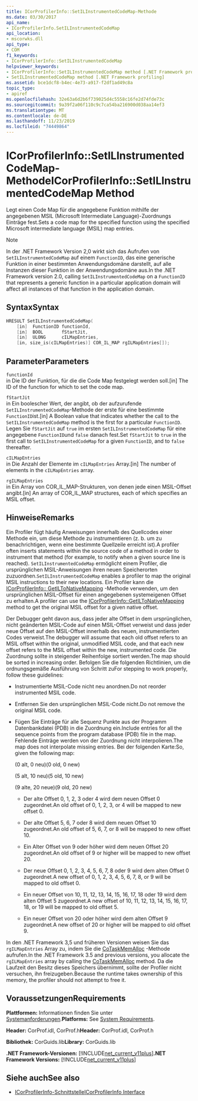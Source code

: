 ```yaml
---
title: ICorProfilerInfo::SetILInstrumentedCodeMap-Methode
ms.date: 03/30/2017
api_name:
- ICorProfilerInfo.SetILInstrumentedCodeMap
api_location:
- mscorwks.dll
api_type:
- COM
f1_keywords:
- ICorProfilerInfo::SetILInstrumentedCodeMap
helpviewer_keywords:
- ICorProfilerInfo::SetILInstrumentedCodeMap method [.NET Framework profiling]
- SetILInstrumentedCodeMap method [.NET Framework profiling]
ms.assetid: bce1dcf8-b4ec-4e73-a917-f2df1ad49c8a
topic_type:
- apiref
ms.openlocfilehash: 32e63a6d2b6f739025d4c5558c16fe2d74fde73c
ms.sourcegitcommit: 9a39f2a06f110c9c7ca54ba216900d038aa14ef3
ms.translationtype: MT
ms.contentlocale: de-DE
ms.lasthandoff: 11/23/2019
ms.locfileid: "74449864"
---
```

# <a name="icorprofilerinfosetilinstrumentedcodemap-method"></a><span data-ttu-id="b2efb-102">ICorProfilerInfo::SetILInstrumentedCodeMap-Methode</span><span class="sxs-lookup"><span data-stu-id="b2efb-102">ICorProfilerInfo::SetILInstrumentedCodeMap Method</span></span>

<span data-ttu-id="b2efb-103">Legt einen Code Map für die angegebene Funktion mithilfe der angegebenen MSIL (Microsoft Intermediate Language)-Zuordnungs Einträge fest.</span><span class="sxs-lookup"><span data-stu-id="b2efb-103">Sets a code map for the specified function using the specified Microsoft intermediate language (MSIL) map entries.</span></span>

> [!NOTE]
> <span data-ttu-id="b2efb-104">In der .NET Framework Version 2,0 wirkt sich das Aufrufen von `SetILInstrumentedCodeMap` auf einem `FunctionID`, das eine generische Funktion in einer bestimmten Anwendungsdomäne darstellt, auf alle Instanzen dieser Funktion in der Anwendungsdomäne aus.</span><span class="sxs-lookup"><span data-stu-id="b2efb-104">In the .NET Framework version 2.0, calling `SetILInstrumentedCodeMap` on a `FunctionID` that represents a generic function in a particular application domain will affect all instances of that function in the application domain.</span></span>

## <a name="syntax"></a><span data-ttu-id="b2efb-105">Syntax</span><span class="sxs-lookup"><span data-stu-id="b2efb-105">Syntax</span></span>

```cpp
HRESULT SetILInstrumentedCodeMap(
    [in]  FunctionID functionId,
    [in]  BOOL       fStartJit,
    [in]  ULONG      cILMapEntries,
    [in, size_is(cILMapEntries)] COR_IL_MAP rgILMapEntries[]);
```

## <a name="parameters"></a><span data-ttu-id="b2efb-106">Parameter</span><span class="sxs-lookup"><span data-stu-id="b2efb-106">Parameters</span></span>

`functionId`\
<span data-ttu-id="b2efb-107">in Die ID der Funktion, für die die Code Map festgelegt werden soll.</span><span class="sxs-lookup"><span data-stu-id="b2efb-107">[in] The ID of the function for which to set the code map.</span></span>

`fStartJit`\
<span data-ttu-id="b2efb-108">in Ein boolescher Wert, der angibt, ob der aufzurufende `SetILInstrumentedCodeMap`-Methode der erste für eine bestimmte `FunctionID`ist.</span><span class="sxs-lookup"><span data-stu-id="b2efb-108">[in] A Boolean value that indicates whether the call to the `SetILInstrumentedCodeMap` method is the first for a particular `FunctionID`.</span></span> <span data-ttu-id="b2efb-109">Legen Sie `fStartJit` auf `true` im ersten `SetILInstrumentedCodeMap` für eine angegebene `FunctionID`und `false` danach fest.</span><span class="sxs-lookup"><span data-stu-id="b2efb-109">Set `fStartJit` to `true` in the first call to `SetILInstrumentedCodeMap` for a given `FunctionID`, and to `false` thereafter.</span></span>

`cILMapEntries`\
<span data-ttu-id="b2efb-110">in Die Anzahl der Elemente im `cILMapEntries` Array.</span><span class="sxs-lookup"><span data-stu-id="b2efb-110">[in] The number of elements in the `cILMapEntries` array.</span></span>

`rgILMapEntries`\
<span data-ttu-id="b2efb-111">in Ein Array von COR_IL_MAP-Strukturen, von denen jede einen MSIL-Offset angibt.</span><span class="sxs-lookup"><span data-stu-id="b2efb-111">[in] An array of COR_IL_MAP structures, each of which specifies an MSIL offset.</span></span>

## <a name="remarks"></a><span data-ttu-id="b2efb-112">Hinweise</span><span class="sxs-lookup"><span data-stu-id="b2efb-112">Remarks</span></span>

<span data-ttu-id="b2efb-113">Ein Profiler fügt häufig Anweisungen innerhalb des Quellcodes einer Methode ein, um diese Methode zu instrumentieren (z. b. um zu benachrichtigen, wenn eine bestimmte Quellzeile erreicht ist).</span><span class="sxs-lookup"><span data-stu-id="b2efb-113">A profiler often inserts statements within the source code of a method in order to instrument that method (for example, to notify when a given source line is reached).</span></span> <span data-ttu-id="b2efb-114">`SetILInstrumentedCodeMap` ermöglicht einem Profiler, die ursprünglichen MSIL-Anweisungen ihren neuen Speicherorten zuzuordnen.</span><span class="sxs-lookup"><span data-stu-id="b2efb-114">`SetILInstrumentedCodeMap` enables a profiler to map the original MSIL instructions to their new locations.</span></span> <span data-ttu-id="b2efb-115">Ein Profiler kann die [ICorProfilerInfo:: GetILToNativeMapping](../../../../docs/framework/unmanaged-api/profiling/icorprofilerinfo-getiltonativemapping-method.md) -Methode verwenden, um den ursprünglichen MSIL-Offset für einen angegebenen systemeigenen Offset zu erhalten.</span><span class="sxs-lookup"><span data-stu-id="b2efb-115">A profiler can use the [ICorProfilerInfo::GetILToNativeMapping](../../../../docs/framework/unmanaged-api/profiling/icorprofilerinfo-getiltonativemapping-method.md) method to get the original MSIL offset for a given native offset.</span></span>

<span data-ttu-id="b2efb-116">Der Debugger geht davon aus, dass jeder alte Offset in dem ursprünglichen, nicht geänderten MSIL-Code auf einen MSIL-Offset verweist und dass jeder neue Offset auf den MSIL-Offset innerhalb des neuen, instrumentierten Codes verweist.</span><span class="sxs-lookup"><span data-stu-id="b2efb-116">The debugger will assume that each old offset refers to an MSIL offset within the original, unmodified MSIL code, and that each new offset refers to the MSIL offset within the new, instrumented code.</span></span> <span data-ttu-id="b2efb-117">Die Zuordnung sollte in steigender Reihenfolge sortiert werden.</span><span class="sxs-lookup"><span data-stu-id="b2efb-117">The map should be sorted in increasing order.</span></span> <span data-ttu-id="b2efb-118">Befolgen Sie die folgenden Richtlinien, um die ordnungsgemäße Ausführung von Schritt zu</span><span class="sxs-lookup"><span data-stu-id="b2efb-118">For stepping to work properly, follow these guidelines:</span></span>

- <span data-ttu-id="b2efb-119">Instrumentierte MSIL-Code nicht neu anordnen.</span><span class="sxs-lookup"><span data-stu-id="b2efb-119">Do not reorder instrumented MSIL code.</span></span>

- <span data-ttu-id="b2efb-120">Entfernen Sie den ursprünglichen MSIL-Code nicht.</span><span class="sxs-lookup"><span data-stu-id="b2efb-120">Do not remove the original MSIL code.</span></span>

- <span data-ttu-id="b2efb-121">Fügen Sie Einträge für alle Sequenz Punkte aus der Programm Datenbankdatei (PDB) in die Zuordnung ein.</span><span class="sxs-lookup"><span data-stu-id="b2efb-121">Include entries for all the sequence points from the program database (PDB) file in the map.</span></span> <span data-ttu-id="b2efb-122">Fehlende Einträge werden von der Zuordnung nicht interpolieren.</span><span class="sxs-lookup"><span data-stu-id="b2efb-122">The map does not interpolate missing entries.</span></span> <span data-ttu-id="b2efb-123">Bei der folgenden Karte:</span><span class="sxs-lookup"><span data-stu-id="b2efb-123">So, given the following map:</span></span>

  <span data-ttu-id="b2efb-124">(0 alt, 0 neu)</span><span class="sxs-lookup"><span data-stu-id="b2efb-124">(0 old, 0 new)</span></span>

  <span data-ttu-id="b2efb-125">(5 alt, 10 neu)</span><span class="sxs-lookup"><span data-stu-id="b2efb-125">(5 old, 10 new)</span></span>

  <span data-ttu-id="b2efb-126">(9 alte, 20 neue)</span><span class="sxs-lookup"><span data-stu-id="b2efb-126">(9 old, 20 new)</span></span>

  - <span data-ttu-id="b2efb-127">Der alte Offset 0, 1, 2, 3 oder 4 wird dem neuen Offset 0 zugeordnet.</span><span class="sxs-lookup"><span data-stu-id="b2efb-127">An old offset of 0, 1, 2, 3, or 4 will be mapped to new offset 0.</span></span>

  - <span data-ttu-id="b2efb-128">Der alte Offset 5, 6, 7 oder 8 wird dem neuen Offset 10 zugeordnet.</span><span class="sxs-lookup"><span data-stu-id="b2efb-128">An old offset of 5, 6, 7, or 8 will be mapped to new offset 10.</span></span>

  - <span data-ttu-id="b2efb-129">Ein Alter Offset von 9 oder höher wird dem neuen Offset 20 zugeordnet.</span><span class="sxs-lookup"><span data-stu-id="b2efb-129">An old offset of 9 or higher will be mapped to new offset 20.</span></span>

  - <span data-ttu-id="b2efb-130">Der neue Offset 0, 1, 2, 3, 4, 5, 6, 7, 8 oder 9 wird dem alten Offset 0 zugeordnet.</span><span class="sxs-lookup"><span data-stu-id="b2efb-130">A new offset of 0, 1, 2, 3, 4, 5, 6, 7, 8, or 9 will be mapped to old offset 0.</span></span>

  - <span data-ttu-id="b2efb-131">Ein neuer Offset von 10, 11, 12, 13, 14, 15, 16, 17, 18 oder 19 wird dem alten Offset 5 zugeordnet.</span><span class="sxs-lookup"><span data-stu-id="b2efb-131">A new offset of 10, 11, 12, 13, 14, 15, 16, 17, 18, or 19 will be mapped to old offset 5.</span></span>

  - <span data-ttu-id="b2efb-132">Ein neuer Offset von 20 oder höher wird dem alten Offset 9 zugeordnet.</span><span class="sxs-lookup"><span data-stu-id="b2efb-132">A new offset of 20 or higher will be mapped to old offset 9.</span></span>

<span data-ttu-id="b2efb-133">In den .NET Framework 3,5 und früheren Versionen weisen Sie das `rgILMapEntries` Array zu, indem Sie die [CoTaskMemAlloc](/windows/desktop/api/combaseapi/nf-combaseapi-cotaskmemalloc) -Methode aufrufen.</span><span class="sxs-lookup"><span data-stu-id="b2efb-133">In the .NET Framework 3.5 and previous versions, you allocate the `rgILMapEntries` array by calling the [CoTaskMemAlloc](/windows/desktop/api/combaseapi/nf-combaseapi-cotaskmemalloc) method.</span></span> <span data-ttu-id="b2efb-134">Da die Laufzeit den Besitz dieses Speichers übernimmt, sollte der Profiler nicht versuchen, ihn freizugeben.</span><span class="sxs-lookup"><span data-stu-id="b2efb-134">Because the runtime takes ownership of this memory, the profiler should not attempt to free it.</span></span>

## <a name="requirements"></a><span data-ttu-id="b2efb-135">Voraussetzungen</span><span class="sxs-lookup"><span data-stu-id="b2efb-135">Requirements</span></span>

<span data-ttu-id="b2efb-136">**Plattformen:** Informationen finden Sie unter [Systemanforderungen](../../../../docs/framework/get-started/system-requirements.md).</span><span class="sxs-lookup"><span data-stu-id="b2efb-136">**Platforms:** See [System Requirements](../../../../docs/framework/get-started/system-requirements.md).</span></span>

<span data-ttu-id="b2efb-137">**Header:** CorProf.idl, CorProf.h</span><span class="sxs-lookup"><span data-stu-id="b2efb-137">**Header:** CorProf.idl, CorProf.h</span></span>

<span data-ttu-id="b2efb-138">**Bibliothek:** CorGuids.lib</span><span class="sxs-lookup"><span data-stu-id="b2efb-138">**Library:** CorGuids.lib</span></span>

<span data-ttu-id="b2efb-139">**.NET Framework-Versionen:** [!INCLUDE[net_current_v11plus](../../../../includes/net-current-v11plus-md.md)]</span><span class="sxs-lookup"><span data-stu-id="b2efb-139">**.NET Framework Versions:** [!INCLUDE[net_current_v11plus](../../../../includes/net-current-v11plus-md.md)]</span></span>

## <a name="see-also"></a><span data-ttu-id="b2efb-140">Siehe auch</span><span class="sxs-lookup"><span data-stu-id="b2efb-140">See also</span></span>

- [<span data-ttu-id="b2efb-141">ICorProfilerInfo-Schnittstelle</span><span class="sxs-lookup"><span data-stu-id="b2efb-141">ICorProfilerInfo Interface</span></span>](../../../../docs/framework/unmanaged-api/profiling/icorprofilerinfo-interface.md)
